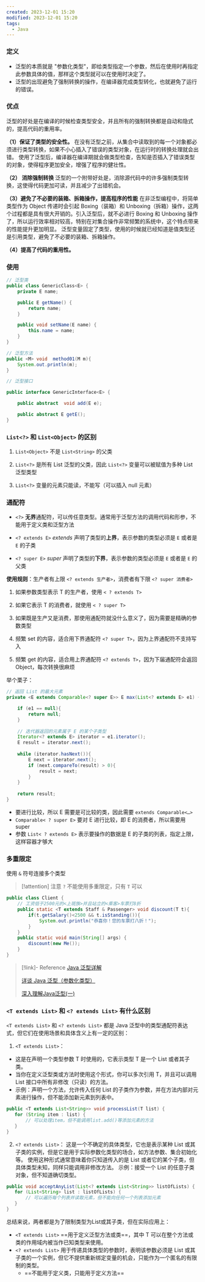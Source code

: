 ```yaml
---
created: 2023-12-01 15:20
modified: 2023-12-01 15:20
tags:
  - Java
---
```


### 定义

- 泛型的本质就是 "参数化类型"，即给类型指定一个参数，然后在使用时再指定此参数具体的值，那样这个类型就可以在使用时决定了。
- 泛型的出现避免了强制转换的操作，在编译器完成类型转化，也就避免了运行的错误。
### 优点

泛型的好处是在编译的时候检查类型安全，并且所有的强制转换都是自动和隐式的，提高代码的重用率。

**（1）保证了类型的安全性。**
在没有泛型之前，从集合中读取到的每一个对象都必须进行类型转换，如果不小心插入了错误的类型对象，在运行时的转换处理就会出错。
使用了泛型后，编译器在编译期就会做类型检查，告知是否插入了错误类型的对象，使得程序更加安全，增强了程序的健壮性。

**（2） 消除强制转换**
泛型的一个附带好处是，消除源代码中的许多强制类型转换，这使得代码更加可读，并且减少了出错机会。

**（3）避免了不必要的装箱、拆箱操作，提高程序的性能**
在非泛型编程中，将简单类型作为 Object 传递时会引起 Boxing（装箱）和 Unboxing（拆箱）操作，这两个过程都是具有很大开销的。引入泛型后，就不必进行 Boxing 和 Unboxing 操作了，所以运行效率相对较高，特别在对集合操作非常频繁的系统中，这个特点带来的性能提升更加明显。
泛型变量固定了类型，使用的时候就已经知道是值类型还是引用类型，避免了不必要的装箱、拆箱操作。

**（4）提高了代码的重用性。**

### 使用

```java
// 泛型类
public class GenericClass<E> {
    private E name;

    public E getName() {
        return name;
    }

    public void setName(E name) {
        this.name = name;
    }
}

// 泛型方法
public <M> void  method01(M m){
	System.out.println(m);
}

// 泛型接口

public interface GenericInterface<E> {

    public abstract  void add(E e);

    public abstract E getE();
}
```

### `List<?>` 和 `List<Object>` 的区别

1. `List<Object>` 不是 `List<String>` 的父类

2. `List<?>` 是所有 List 泛型的父类，因此 `List<?>` 变量可以被赋值为多种 List 泛型类型

3. `List<?>` 变量的元素只能读，不能写（可以插入 null 元素）

### 通配符

- `<?>` **无界**通配符，可以传任意类型。通常用于泛型方法的调用代码和形参，不能用于定义类和泛型方法

- `<? extends E>` *extends* 声明了类型的**上界**，表示参数的类型必须是 `E` 或者是 `E` 的子类

- `<? super E>` *super* 声明了类型的**下界**，表示参数的类型必须是 `E` 或者是 `E` 的父类

**使用规则**：生产者有上限 `<? extends 生产者>`，消费者有下限 `<? super 消费者>`

1. 如果参数类型表示 T 的生产者，使用 `< ? extends T>`

2. 如果它表示 T 的消费者，就使用 `< ? super T>`

3. 如果既是生产又是消费，那使用通配符就没什么意义了，因为需要是精确的参数类型

4. 频繁 set 的内容，适合用下界通配符 `<? super T>`，因为上界通配符不支持写入

5. 频繁 get 的内容，适合用上界通配符 `<? extends T>`，因为下届通配符会返回 Object，每次转换很麻烦

举个栗子：

```java
// 返回 List 的最大元素
private <E extends Comparable<? super E>> E max(List<? extends E> e1) {

    if (e1 == null){
        return null;
    }
    
    // 迭代器返回的元素属于 E 的某个子类型
    Iterator<? extends E> iterator = e1.iterator();
    E result = iterator.next();
    
    while (iterator.hasNext()){
        E next = iterator.next();
        if (next.compareTo(result) > 0){
            result = next;
        }
    }
    
    return result;
}
```

- 要进行比较，所以 E 需要是可比较的类，因此需要 `extends Comparable<…>`
- `Comparable< ? super E>` 要对 E 进行比较，即 E 的消费者，所以需要用 super 
- 参数 `List< ? extends E>` 表示要操作的数据是 E 的子类的列表，指定上限，这样容器才够大 

### 多重限定

使用 `&` 符号连接多个类型

> [!attention] 注意
> `?` 不能使用多重限定，只有 `T` 可以

```java
public class Client {
    // 工资低于2500元的<上斑族>并且站立的<乘客>车票打8折
    public static <T extends Staff & Passenger> void discount(T t){
        if(t.getSalary()<2500 && t.isStanding()){
            System.out.println("恭喜你！您的车票打八折！");
        }
    }
    public static void main(String[] args) {
        discount(new Me());
    }
}
```

> [!link]- Reference
> [Java 泛型详解](https://cloud.tencent.com/developer/article/2099089)
> 
> [详谈 Java 泛型（参数化类型）](https://blog.csdn.net/qq_45047809/article/details/113656974)
> 
> [深入理解Java泛型(一)](https://mp.weixin.qq.com/s?__biz=Mzg2NDkwMzA0OQ==&mid=2247485782&idx=1&sn=e9eb0f7303c87af2fc34a872400c32cc&cur_album_id=2806853925772591104)

### `<T extends List>` 和 `<? extends List>` 有什么区别

`<T extends List>` 和 `<? extends List>` 都是 Java 泛型中的类型通配符表达式，但它们在使用场景和具体含义上有一定的区别：
1.  `<T extends List>`：
- 这是在声明一个类型参数 T 时使用的，它表示类型 T 是一个 List 或者其子类。
- 当你在定义泛型类或方法时使用这个形式，你可以多次引用 T，并且可以调用 List 接口中所有非修改（只读）的方法。
- 示例：声明一个方法，允许传入任何 List 的子类作为参数，并在方法内部对元素进行操作，但不能添加新元素到列表中。
```java
public <T extends List<String>> void processList(T list) {
   for (String item : list) {
	   // 可以处理item，但不能调用list.add()等添加元素的方法
   }
}
```

2.  `<? extends List>`：
这是一个不确定的具体类型，它也是表示某种 List 或其子类的实例，但是它是用于实际参数化类型的场合，如方法参数、集合初始化等。
使用这种形式通常意味着你只知道传入的是 List 或者它的某个子类，但具体类型未知，同样只能调用非修改方法。
示例：接受一个 List 的任意子类对象，但不知道确切类型。
```java
public void acceptAnyList(List<? extends List<String>> listOfLists) {
   for (List<String> list : listOfLists) {
	   // 可以遍历每个列表并读取元素，但不能向任何一个列表添加元素
   }
}
```

总结来说，两者都是为了限制类型为List或其子类，但在实际应用上：
- `<T extends List>` ==用于定义泛型方法或类==，其中 T 可以在整个方法或类的作用域内被当作已知类型来使用。
- `<? extends List>` 用于传递具体类型的参数时，表明该参数必须是 List 或其子类的一个实例，但它不提供重新绑定变量的机会，只能作为一个匿名的有限制的类型。
	- ==不能用于定义类，只能用于定义方法==